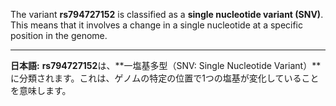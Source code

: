 The variant **rs794727152** is classified as a **single nucleotide variant (SNV)**. This means that it involves a change in a single nucleotide at a specific position in the genome.

---

**日本語:**
**rs794727152**は、**一塩基多型（SNV: Single Nucleotide Variant）**に分類されます。これは、ゲノムの特定の位置で1つの塩基が変化していることを意味します。
